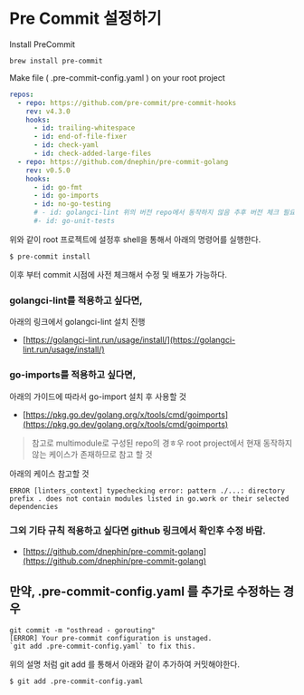 # Pre Commit 설정하기

Install PreCommit

```shell
brew install pre-commit
```

Make file ( .pre-commit-config.yaml ) on your root project

```yaml
repos:
  - repo: https://github.com/pre-commit/pre-commit-hooks
    rev: v4.3.0
    hooks:
      - id: trailing-whitespace
      - id: end-of-file-fixer
      - id: check-yaml
      - id: check-added-large-files
  - repo: https://github.com/dnephin/pre-commit-golang
    rev: v0.5.0
    hooks:
      - id: go-fmt
      - id: go-imports
      - id: no-go-testing
      # - id: golangci-lint 위의 버전 repo에서 동작하지 않음 추후 버전 체크 필요
      #- id: go-unit-tests
```

위와 같이 root 프로젝트에 설정후 shell을 통해서 아래의 명령어를 실행한다.

```
$ pre-commit install
```

이후 부터 commit 시점에 사전 체크해서 수정 및 배포가 가능하다.

### golangci-lint를 적용하고 싶다면,

아래의 링크에서 golangci-lint 설치 진행

- [https://golangci-lint.run/usage/install/](https://golangci-lint.run/usage/install/)

### go-imports를 적용하고 싶다면,

아래의 가이드에 따라서 go-import 설치 후 사용할 것

- [https://pkg.go.dev/golang.org/x/tools/cmd/goimports](https://pkg.go.dev/golang.org/x/tools/cmd/goimports)

> 참고로 multimodule로 구성된 repo의 경ㅎ우 root project에서 현재 동작하지 않는 케이스가 존재하므로 참고 할 것

아래의 케이스 참고할 것

```
ERROR [linters_context] typechecking error: pattern ./...: directory prefix . does not contain modules listed in go.work or their selected dependencies
```

### 그외 기타 규칙 적용하고 싶다면 github 링크에서 확인후 수정 바람.

- [https://github.com/dnephin/pre-commit-golang](https://github.com/dnephin/pre-commit-golang)

## 만약, .pre-commit-config.yaml 를 추가로 수정하는 경우

```
git commit -m "osthread - gorouting"
[ERROR] Your pre-commit configuration is unstaged.
`git add .pre-commit-config.yaml` to fix this.
```

위의 설명 처럼 git add 를 통해서 아래와 같이 추가하여 커밋해야한다.

```shell
$ git add .pre-commit-config.yaml
```
